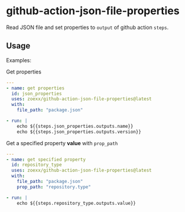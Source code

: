 # github-action-json-file-properties

Read JSON file and set properties to `output` of github action `steps`.

## Usage

Examples:

Get properties

```yaml
---
- name: get properties
  id: json_properties
  uses: zoexx/github-action-json-file-properties@latest
  with:
    file_path: "package.json"

- run: |
    echo ${{steps.json_properties.outputs.name}}
    echo ${{steps.json_properties.outputs.version}}
```

Get a specified property **value** with `prop_path`

```yaml
---
- name: get specified property
  id: repository_type
  uses: zoexx/github-action-json-file-properties@latest
  with:
    file_path: "package.json"
    prop_path: "repository.type"

- run: |
    echo ${{steps.repository_type.outputs.value}}
```
